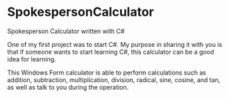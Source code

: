 # SpokespersonCalculator
Spokesperson Calculator written with C#

One of my first project was to start C#. 
My purpose in sharing it with you is that if someone wants to start learning C#, this calculator can be a good idea for learning.

This Windows Form calculator is able to perform calculations such as addition, subtraction, multiplication, division, radical, sine, cosine, and tan, as well as talk to you during the operation.
